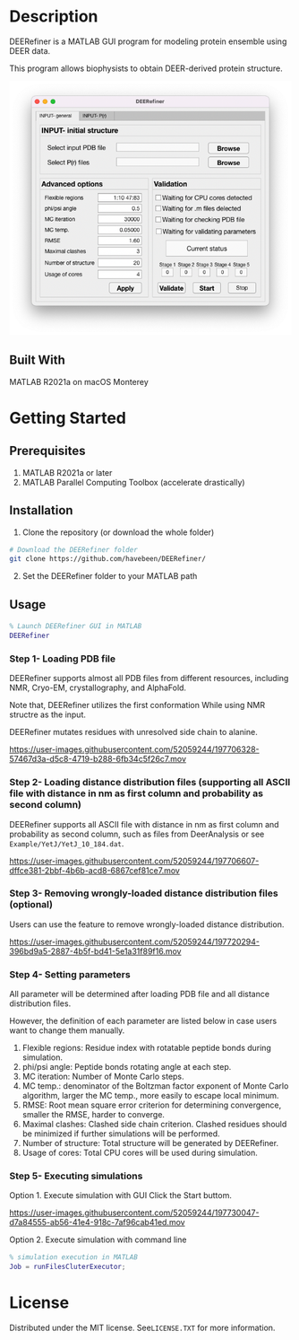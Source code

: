 # Description
DEERefiner is a MATLAB GUI program for modeling protein ensemble using DEER data. 

This program allows biophysists to obtain DEER-derived protein structure.

![Alt text](primaryPage.png?raw=true "Primary page")

## Built With
MATLAB R2021a on macOS Monterey

# Getting Started

## Prerequisites

1. MATLAB R2021a or later
2. MATLAB Parallel Computing Toolbox (accelerate drastically)

## Installation
1. Clone the repository (or download the whole folder)
```Bash
# Download the DEERefiner folder
git clone https://github.com/havebeen/DEERefiner/
```
2. Set the DEERefiner folder to your MATLAB path

## Usage
```MATLAB
% Launch DEERefiner GUI in MATLAB
DEERefiner
```
### Step 1- Loading PDB file

DEERefiner supports almost all PDB files from different resources, including NMR, Cryo-EM, crystallography, and AlphaFold.

Note that, DEERefiner utilizes the first conformation While using NMR structre as the input.

DEERefiner mutates residues with unresolved side chain to alanine.

https://user-images.githubusercontent.com/52059244/197706328-57467d3a-d5c8-4719-b288-6fb34c5f26c7.mov

### Step 2- Loading distance distribution files (supporting all ASCII file with distance in nm as first column and probability as second column)

DEERefiner supports all ASCII file with distance in nm as first column and probability as second column, such as files from DeerAnalysis or see `Example/YetJ/YetJ_10_184.dat`.

https://user-images.githubusercontent.com/52059244/197706607-dffce381-2bbf-4b6b-acd8-6867cef81ce7.mov

### Step 3- Removing wrongly-loaded distance distribution files (optional)

Users can use the feature to remove wrongly-loaded distance distribution.

https://user-images.githubusercontent.com/52059244/197720294-396bd9a5-2887-4b5f-bd41-5e1a31f89f16.mov

### Step 4- Setting parameters

All parameter will be determined after loading PDB file and all distance distribution files. 

However, the definition of each parameter are listed below in case users want to change them manually.

1. Flexible regions: Residue index with rotatable peptide bonds during simulation.
2. phi/psi angle: Peptide bonds rotating angle at each step.
3. MC iteration: Number of Monte Carlo steps.
4. MC temp.: denominator of the Boltzman factor exponent of Monte Carlo algorithm, larger the MC temp., more easily to escape local minimum.
5. RMSE: Root mean square error criterion for determining convergence, smaller the RMSE, harder to converge.
6. Maximal clashes: Clashed side chain criterion. Clashed residues should be minimized if further simulations will be performed.
7. Number of structure: Total structure will be generated by DEERefiner.
8. Usage of cores: Total CPU cores will be used during simulation.

### Step 5- Executing simulations
Option 1. Execute simulation with GUI
  Click the Start buttom.

https://user-images.githubusercontent.com/52059244/197730047-d7a84555-ab56-41e4-918c-7af96cab41ed.mov
  
Option 2. Execute simulation with command line
```MATLAB
% simulation execution in MATLAB
Job = runFilesCluterExecutor;
```

# License
Distributed under the MIT license. See`LICENSE.TXT` for more information.
